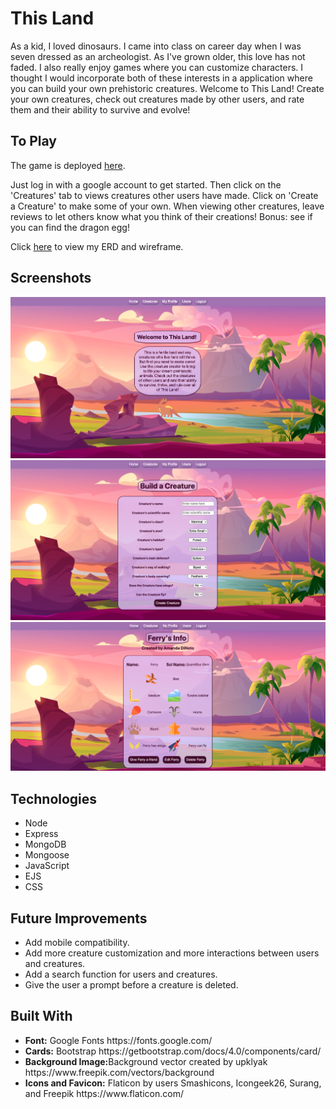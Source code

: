<h1>This Land</h1>
As a kid, I loved dinosaurs. I came into class on career day when I was seven dressed as an archeologist. As I've grown older, this love has not faded. I also really enjoy games where you can customize characters. I thought I would incorporate both of these interests in a application where you can build your own prehistoric creatures. Welcome to This Land! Create your own creatures, check out creatures made by other users, and rate them and their ability to survive and evolve!

<h2>To Play</h2>
The game is deployed <a href="https://this-land.herokuapp.com/">here</a>.

Just log in with a google account to get started. Then click on the 'Creatures' tab to views creatures other users have made. Click on 'Create a Creature' to make some of your own. When viewing other creatures, leave reviews to let others know what you think of their creations! Bonus: see if you can find the dragon egg!

Click <a href="https://trello.com/b/5WI2orWT/this-land">here</a> to view my ERD and wireframe.

<h2>Screenshots</h2>

<img src="public/images/img/screenshot1.png" alt="homepage screenshot"/>
<img src="public/images/img/screenshot2.png" alt="build creature screenshot"/>
<img src="public/images/img/screenshot3.png" alt="show creature screenshot"/>

<h2>Technologies</h2>
<ul>
  <li>Node</li>
  <li>Express</li>
  <li>MongoDB</li>
  <li>Mongoose</li>
  <li>JavaScript</li>
  <li>EJS</li>
  <li>CSS</li>
</ul>

<h2>Future Improvements</h2>
<ul>
  <li>Add mobile compatibility.</li>
  <li>Add more creature customization and more interactions between users and creatures.</li>
  <li>Add a search function for users and creatures.</li>
  <li>Give the user a prompt before a creature is deleted.</li>
</ul>

<h2>Built With</h2>
<ul>
  <li><b>Font:</b> Google Fonts https://fonts.google.com/</li>  
  <li><b>Cards:</b> Bootstrap https://getbootstrap.com/docs/4.0/components/card/</li>
  <li><b>Background Image:</b>Background vector created by upklyak https://www.freepik.com/vectors/background</li>
  <li><b>Icons and Favicon:</b> Flaticon by users Smashicons, Icongeek26, Surang, and Freepik https://www.flaticon.com/</li>
</ul>